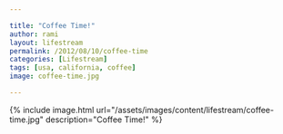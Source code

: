 ```yaml
---

title: "Coffee Time!"
author: rami
layout: lifestream 
permalink: /2012/08/10/coffee-time
categories: [Lifestream]
tags: [usa, california, coffee]
image: coffee-time.jpg

---
```


{% include image.html url="/assets/images/content/lifestream/coffee-time.jpg" description="Coffee Time!" %}
